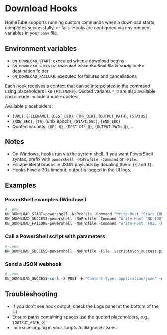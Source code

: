 # Download Hooks

HomeTube supports running custom commands when a download starts, completes successfully, or fails. Hooks are configured via environment variables in your `.env` file.

## Environment variables

- `ON_DOWNLOAD_START`: executed when a download begins
- `ON_DOWNLOAD_SUCCESS`: executed when the final file is ready in the destination folder
- `ON_DOWNLOAD_FAILURE`: executed for failures and cancellations

Each hook receives a context that can be interpolated in the command using placeholders like `{FILENAME}`. Quoted variants `*_Q` are also available and already include double-quotes.

Available placeholders:
- `{URL}`, `{FILENAME}`, `{DEST_DIR}`, `{TMP_DIR}`, `{OUTPUT_PATH}`, `{STATUS}`
- `{RUN_SEQ}`, `{TS}` (unix epoch), `{START_SEC}`, `{END_SEC}`
- Quoted variants: `{URL_Q}`, `{DEST_DIR_Q}`, `{OUTPUT_PATH_Q}`, ...

## Notes
- On Windows, hooks run via the system shell. If you want PowerShell syntax, prefix with `powershell -NoProfile -Command` or `-File`.
- Escape literal braces in JSON payloads by doubling them: `{{` and `}}`.
- Hooks have a 30s timeout; output is logged in the UI logs.

## Examples

### PowerShell examples (Windows)
```powershell
# .env
ON_DOWNLOAD_START=powershell -NoProfile -Command "Write-Host 'Start {URL} -> {DEST_DIR_Q}'"
ON_DOWNLOAD_SUCCESS=powershell -NoProfile -Command "Write-Host 'OK {OUTPUT_PATH_Q}'"
ON_DOWNLOAD_FAILURE=powershell -NoProfile -Command "Write-Host 'FAIL {URL} status={STATUS}'"
```

### Call a PowerShell script with parameters
```powershell
# .env
ON_DOWNLOAD_SUCCESS=powershell -NoProfile -File .\scripts\on_success.ps1 -Path {OUTPUT_PATH_Q} -Url {URL_Q}
```

### Send a JSON webhook
```powershell
# .env
ON_DOWNLOAD_SUCCESS=curl -X POST -H "Content-Type: application/json" -d "{{\"path\":\"{OUTPUT_PATH}\",\"url\":\"{URL}\",\"status\":\"{STATUS}\"}}" http://localhost:9000/webhook
```

## Troubleshooting
- If you don’t see hook output, check the Logs panel at the bottom of the UI
- Ensure paths containing spaces use the quoted placeholders, e.g., `{OUTPUT_PATH_Q}`
- Increase logging in your scripts to diagnose issues
